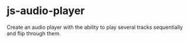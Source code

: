 # js-audio-player
Create an audio player with the ability to play several tracks sequentially and flip through them.
